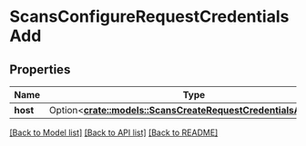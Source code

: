 # ScansConfigureRequestCredentialsAdd

## Properties

Name | Type | Description | Notes
------------ | ------------- | ------------- | -------------
**host** | Option<[**crate::models::ScansCreateRequestCredentialsAddHost**](scans_create_request_credentials_add_Host.md)> |  | [optional]

[[Back to Model list]](../README.md#documentation-for-models) [[Back to API list]](../README.md#documentation-for-api-endpoints) [[Back to README]](../README.md)


